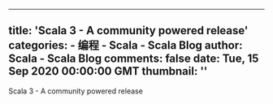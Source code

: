 
---
title: 'Scala 3 - A community powered release'
categories: 
    - 编程
    - Scala - Scala Blog
author: Scala - Scala Blog
comments: false
date: Tue, 15 Sep 2020 00:00:00 GMT
thumbnail: ''
---

<div>   
Scala 3 - A community powered release  
</div>
            